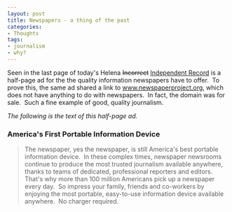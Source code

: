 ```yaml
---
layout: post
title: Newspapers - a thing of the past
categories:
- Thoughts
tags:
- journalism
- why?
---
```

Seen in the last page of today's Helena <del>Incorrect</del> [Independent Record](http://helenair.com/) is a half-page ad for the the quality information newspapers have to offer.  To prove this, the same ad shared a link to www.newspaperproject.org, which does not have anything to do with newspapers.  In fact, the domain was for sale.  Such a fine example of good, quality journalism.

*The following is the text of this half-page ad.*

### America's First Portable Information Device
>    The newspaper, yes the newspaper, is still America's best portable information device.  In these complex times, newspaper newsrooms continue to produce the most trusted journalism available anywhere, thanks to teams of dedicated, professional reporters and editors. That's why more than 100 million Americans pick up a newspaper every day.  So impress your family, friends and co-workers by enjoying the most portable, easy-to-use information device available anywhere.  No charger required.
